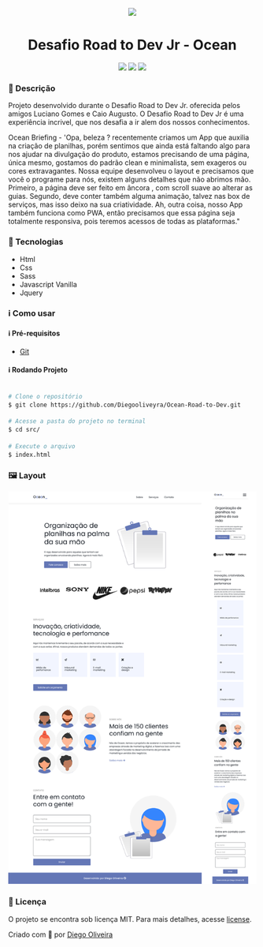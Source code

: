 <p align='center'><img width='200' src="./.github/logo.png"></p>
<h1 align='center'>Desafio Road to Dev Jr - Ocean</h1>
<p align='center'>
<img src="https://img.shields.io/github/languages/code-size/Diegooliveyra/Ocean-Road-to-Dev">
<img src="https://img.shields.io/github/last-commit/Diegooliveyra/Ocean-Road-to-Dev">
<img src="https://img.shields.io/github/license/Diegooliveyra/Ocean-Road-to-Dev">
</p>

<h3>🔖 Descrição</h3>
<p>Projeto desenvolvido durante o Desafio Road to Dev Jr. oferecida pelos amigos Luciano Gomes e Caio Augusto. O Desafio Road to Dev Jr é uma experiência incrivel, que nos desafia a ir alem dos nossos conhecimentos.<p>

<p>Ocean Briefing - 'Opa, beleza ? recentemente criamos um App que auxilia na criação de planilhas, porém sentimos que ainda está faltando algo para nos ajudar na divulgação do produto, estamos precisando de uma página, única mesmo, gostamos do padrão clean e minimalista, sem exageros ou cores extravagantes. Nossa equipe desenvolveu o layout e precisamos que você o programe para nós, existem alguns detalhes que não abrimos mão. Primeiro, a página deve ser feito em âncora , com scroll suave ao alterar as guias. Segundo, deve conter também alguma animação, talvez nas box de serviços, mas isso deixo na sua criatividade. Ah, outra coisa, nosso App também funciona como PWA, então precisamos que essa página seja totalmente responsiva, pois teremos acessos de todas as plataformas."
<p>

<h3>🚀 Tecnologias</h3>
<ul>
    <li>Html</li>
    <li>Css</li>
    <li>Sass</li>
    <li>Javascript Vanilla</li>
    <li>Jquery</li>
</ul>

<h3>ℹ️ Como usar</h3>

<h4>ℹ️ Pré-requisitos</h4>

<ul>
    <li><a href="" target="_blank">Git</a></li>
</ul>

<h4>ℹ️ Rodando Projeto</h4>

```bash

# Clone o repositório
$ git clone https://github.com/Diegooliveyra/Ocean-Road-to-Dev.git

# Acesse a pasta do projeto no terminal
$ cd src/

# Execute o arquivo
$ index.html

```

<h3>🖼 Layout</h3>
<img src="./.github/layout.png">

<h3>📝 Licença</h3>
<p>O projeto se encontra sob licença MIT. Para mais detalhes, acesse <a href='LICENSE'>license<a>.</p>
<p>Criado com 💙 por <a href='https://github.com/Diegooliveyra/' target='blank'>Diego Oliveira</a></p>
